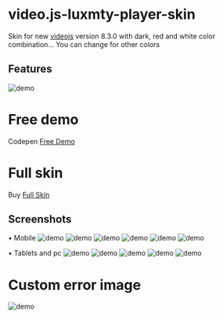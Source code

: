 # video.js-luxmty-player-skin
Skin for new [videojs](http://videojs.com/) version 8.3.0 with dark, red and white color combination... You can change for other colors<br>

## Features
![demo](https://raw.githubusercontent.com/EmilioSG11/video.js-luxmty-player-skin/main/images/features.png)

# Free demo
Codepen [Free Demo](https://codepen.io/emiliosg11/pen/XWPMqWj) <br>

# Full skin 
Buy [Full Skin](https://ko-fi.com/s/9194d0cea1) <br>

## Screenshots
• Mobile
![demo](https://raw.githubusercontent.com/EmilioSG11/video.js-luxmty-player-skin/main/images/screenshot1.jpg)
![demo](https://raw.githubusercontent.com/EmilioSG11/video.js-luxmty-player-skin/main/images/screenshot2.jpg)
![demo](https://raw.githubusercontent.com/EmilioSG11/video.js-luxmty-player-skin/main/images/screenshot3.jpg)
![demo](https://raw.githubusercontent.com/EmilioSG11/video.js-luxmty-player-skin/main/images/screenshot4.jpg)
![demo](https://raw.githubusercontent.com/EmilioSG11/video.js-luxmty-player-skin/main/images/screenshot5.jpg)
![demo](https://raw.githubusercontent.com/EmilioSG11/video.js-luxmty-player-skin/main/images/screenshot6.jpg)


• Tablets and pc
![demo](https://raw.githubusercontent.com/EmilioSG11/video.js-luxmty-player-skin/main/images/screenshot7.jpg)
![demo](https://raw.githubusercontent.com/EmilioSG11/video.js-luxmty-player-skin/main/images/screenshot8.jpg)
![demo](https://raw.githubusercontent.com/EmilioSG11/video.js-luxmty-player-skin/main/images/screenshot9.jpg)
![demo](https://raw.githubusercontent.com/EmilioSG11/video.js-luxmty-player-skin/main/images/screenshot10.jpg)
![demo](https://raw.githubusercontent.com/EmilioSG11/video.js-luxmty-player-skin/main/images/screenshot11.jpg)

# Custom error image
![demo](https://raw.githubusercontent.com/EmilioSG11/video.js-luxmty-player-skin/main/images/error-display.jpg)
